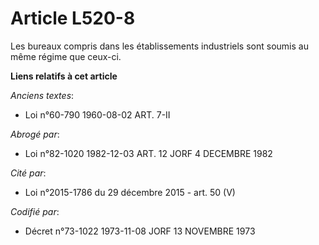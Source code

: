 # Article L520-8

Les bureaux compris dans les établissements industriels sont soumis au même régime que ceux-ci.

**Liens relatifs à cet article**

_Anciens textes_:

  - Loi n°60-790 1960-08-02 ART. 7-II

_Abrogé par_:

  - Loi n°82-1020 1982-12-03 ART. 12 JORF 4 DECEMBRE 1982

_Cité par_:

  - Loi n°2015-1786 du 29 décembre 2015 - art. 50 (V)

_Codifié par_:

  - Décret n°73-1022 1973-11-08 JORF 13 NOVEMBRE 1973
